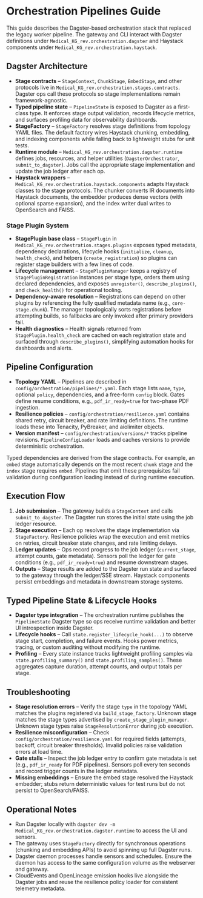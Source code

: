 # Orchestration Pipelines Guide

This guide describes the Dagster-based orchestration stack that replaced the
legacy worker pipeline. The gateway and CLI interact with Dagster definitions
under `Medical_KG_rev.orchestration.dagster` and Haystack components under
`Medical_KG_rev.orchestration.haystack`.

## Dagster Architecture

- **Stage contracts** – `StageContext`, `ChunkStage`, `EmbedStage`, and other
  protocols live in `Medical_KG_rev.orchestration.stages.contracts`. Dagster ops
  call these protocols so stage implementations remain framework-agnostic.
- **Typed pipeline state** – `PipelineState` is exposed to Dagster as a
  first-class type. It enforces stage output validation, records lifecycle
  metrics, and surfaces profiling data for observability dashboards.
- **StageFactory** – `StageFactory` resolves stage definitions from topology
  YAML files. The default factory wires Haystack chunking, embedding, and
  indexing components while falling back to lightweight stubs for unit tests.
- **Runtime module** – `Medical_KG_rev.orchestration.dagster.runtime` defines
  jobs, resources, and helper utilities (`DagsterOrchestrator`,
  `submit_to_dagster`). Jobs call the appropriate stage implementation and
  update the job ledger after each op.
- **Haystack wrappers** – `Medical_KG_rev.orchestration.haystack.components`
  adapts Haystack classes to the stage protocols. The chunker converts IR
  documents into Haystack documents, the embedder produces dense vectors (with
  optional sparse expansion), and the index writer dual writes to OpenSearch and
  FAISS.

### Stage Plugin System

- **StagePlugin base class** – `StagePlugin` in
  `Medical_KG_rev.orchestration.stages.plugins` exposes typed metadata,
  dependency declarations, lifecycle hooks (`initialize`, `cleanup`,
  `health_check`), and helpers (`create_registration`) so plugins can register
  stage builders with a few lines of code.
- **Lifecycle management** – `StagePluginManager` keeps a registry of
  `StagePluginRegistration` instances per stage type, orders them using declared
  dependencies, and exposes `unregister()`, `describe_plugins()`, and
  `check_health()` for operational tooling.
- **Dependency-aware resolution** – Registrations can depend on other plugins by
  referencing the fully qualified metadata name (e.g., `core-stage.chunk`). The
  manager topologically sorts registrations before attempting builds, so
  fallbacks are only invoked after primary providers fail.
- **Health diagnostics** – Health signals returned from `StagePlugin.health_check`
  are cached on each registration state and surfaced through
  `describe_plugins()`, simplifying automation hooks for dashboards and alerts.

## Pipeline Configuration

- **Topology YAML** – Pipelines are described in
  `config/orchestration/pipelines/*.yaml`. Each stage lists `name`, `type`,
  optional `policy`, dependencies, and a free-form `config` block. Gates define
  resume conditions, e.g., `pdf_ir_ready=true` for two-phase PDF ingestion.
- **Resilience policies** – `config/orchestration/resilience.yaml` contains
  shared retry, circuit breaker, and rate limiting definitions. The runtime
  loads these into Tenacity, PyBreaker, and aiolimiter objects.
- **Version manifest** – `config/orchestration/versions/*` tracks pipeline
  revisions. `PipelineConfigLoader` loads and caches versions to provide
  deterministic orchestration.

Typed dependencies are derived from the stage contracts. For example, an
`embed` stage automatically depends on the most recent `chunk` stage and the
`index` stage requires `embed`. Pipelines that omit these prerequisites fail
validation during configuration loading instead of during runtime execution.

## Execution Flow

1. **Job submission** – The gateway builds a `StageContext` and calls
   `submit_to_dagster`. The Dagster run stores the initial state using the job
   ledger resource.
2. **Stage execution** – Each op resolves the stage implementation via
   `StageFactory`. Resilience policies wrap the execution and emit metrics on
   retries, circuit breaker state changes, and rate limiting delays.
3. **Ledger updates** – Ops record progress to the job ledger (`current_stage`,
   attempt counts, gate metadata). Sensors poll the ledger for gate conditions
   (e.g., `pdf_ir_ready=true`) and resume downstream stages.
4. **Outputs** – Stage results are added to the Dagster run state and surfaced
   to the gateway through the ledger/SSE stream. Haystack components persist
   embeddings and metadata in downstream storage systems.

## Typed Pipeline State & Lifecycle Hooks

- **Dagster type integration** – The orchestration runtime publishes the
  `PipelineState` Dagster type so ops receive runtime validation and better UI
  introspection inside Dagster.
- **Lifecycle hooks** – Call `state.register_lifecycle_hook(...)` to observe
  stage start, completion, and failure events. Hooks power metrics, tracing, or
  custom auditing without modifying the runtime.
- **Profiling** – Every state instance tracks lightweight profiling samples via
  `state.profiling_summary()` and `state.profiling_samples()`. These aggregates
  capture duration, attempt counts, and output totals per stage.

## Troubleshooting

- **Stage resolution errors** – Verify the stage `type` in the topology YAML
  matches the plugins registered via `build_stage_factory`. Unknown stage
  matches the stage types advertised by `create_stage_plugin_manager`. Unknown stage
  types raise `StageResolutionError` during job execution.
- **Resilience misconfiguration** – Check `config/orchestration/resilience.yaml`
  for required fields (attempts, backoff, circuit breaker thresholds). Invalid
  policies raise validation errors at load time.
- **Gate stalls** – Inspect the job ledger entry to confirm gate metadata is
  set (e.g., `pdf_ir_ready` for PDF pipelines). Sensors poll every ten seconds
  and record trigger counts in the ledger metadata.
- **Missing embeddings** – Ensure the embed stage resolved the Haystack
  embedder; stubs return deterministic values for test runs but do not persist
  to OpenSearch/FAISS.

## Operational Notes

- Run Dagster locally with
  `dagster dev -m Medical_KG_rev.orchestration.dagster.runtime` to access the UI
  and sensors.
- The gateway uses `StageFactory` directly for synchronous operations (chunking
  and embedding APIs) to avoid spinning up full Dagster runs.
- Dagster daemon processes handle sensors and schedules. Ensure the daemon has
  access to the same configuration volume as the webserver and gateway.
- CloudEvents and OpenLineage emission hooks live alongside the Dagster jobs
  and reuse the resilience policy loader for consistent telemetry metadata.

